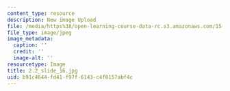 ```yaml
---
content_type: resource
description: New image Upload
file: /media/https%3A/open-learning-course-data-rc.s3.amazonaws.com/15-s21-nuts-and-bolts-of-business-plans-january-iap-2014/b91c4644fd41f97f6143c4f8157abf4c_2.2_slide_16.jpg
file_type: image/jpeg
image_metadata:
  caption: ''
  credit: ''
  image-alt: ''
resourcetype: Image
title: 2.2_slide_16.jpg
uid: b91c4644-fd41-f97f-6143-c4f8157abf4c
---
```

